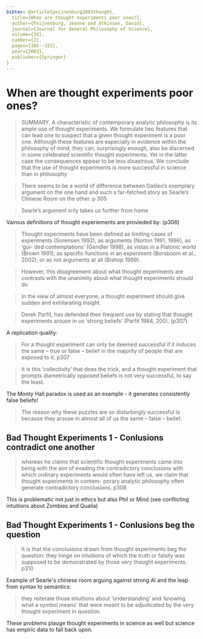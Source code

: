 ```yaml
---
bibtex: @article{peijnenburg2003thought,
  title={When are thought experiments poor ones?},
  author={Peijnenburg, Jeanne and Atkinson, David},
  journal={Journal for General Philosophy of Science},
  volume={34},
  number={2},
  pages={305--322},
  year={2003},
  publisher={Springer}
}
---
```


# When are thought experiments poor ones?

> SUMMARY.  A characteristic of contemporary analytic philosophy is its ample use of thought experiments. We formulate two features that can lead one to suspect that a given thought experiment is a poor one. Although these features are especially in evidence within the philosophy of mind, they can, surprisingly enough, also be discerned in some celebrated scientific thought experiments. Yet in the latter case the consequences appear to be less disastrous. We conclude that the use of thought experiments is more successful in science than in philosophy

> There seems to be a world of difference between Galileo’s exemplary argument on the one hand and such a far-fetched story as Searle’s Chinese Room on the other. p 305

> Searle’s argument only takes us further from home

Vairous definitions of thought experiements are provieded by: (p306)

> Thought experiments have been defined as limiting cases of experiments (Sorensen 1992), as arguments (Norton 1991, 1996), as ‘gui- ded contemplations’ (Gendler 1998), as vistas in a Platonic world (Brown 1991), as specific functions in an experiment (Borsboom et al., 2002), or as not arguments at all (Bishop 1999).

> However, this disagreement about what thought experiments are contrasts with the unanimity about what thought experiments should do

> In the view of almost everyone, a thought experiment should give sudden and exhilarating insight. 

> Derek Parfit, has defended their frequent use by stating that thought experiments arouse in us ‘strong beliefs’ (Parfit 1984, 200). (p307)

A replication quality:

> For a thought experiment can only be deemed successful if it induces the same – true or false – belief in the majority of people that are exposed to it. p307

> It is this ‘collectivity’ that does the trick, and a thought experiment that prompts diametrically opposed beliefs is not very successful, to say the least.

The Monty Hall paradox is used as an example - it generates consistently false beliefs!

> The reason why these puzzles are so disturbingly successful is because they arouse in almost all of us the same – false – belief. 


## Bad Thought Experiments 1 - Conlusions contradict one another

> whereas he claims that scientific thought experiments came into being with the aim of evading the contradictory conclusions with which ordinary experiments would often have left us, we claim that thought experiments in contem- porary analytic philosophy often generate contradictory conclusions. p308

This is problematic not just in ethics but also Phil or Mind (see conflicting intuitions about Zombies and Qualia)


## Bad Thought Experiments 1 - Conlusions beg the question

> It is that the conclusions drawn from thought experiments beg the question: they hinge on intuitions of which the truth or falsity was supposed to be demonstrated by those very thought experiments. p310

Example of Searle's chinese room arguing against strong AI and the leap from syntax to semantics:

> they reiterate those intuitions about ‘understanding’ and ‘knowing what a symbol means’ that were meant to be adjudicated by the very thought experiment in question.

These problems plauge thought experiments in science as well but science has empiric data to fall back upon.